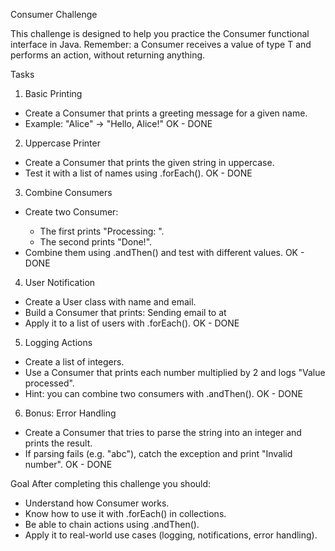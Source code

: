 Consumer Challenge

This challenge is designed to help you practice the Consumer<T> functional interface in Java.
Remember: a Consumer<T> receives a value of type T and performs an action, without returning anything.

Tasks

1. Basic Printing
- Create a Consumer<String> that prints a greeting message for a given name.
- Example:
  "Alice" -> "Hello, Alice!"
  OK - DONE

2. Uppercase Printer
- Create a Consumer<String> that prints the given string in uppercase.
- Test it with a list of names using .forEach().
   OK - DONE

3. Combine Consumers
- Create two Consumer<String>:
  - The first prints "Processing: <value>".
  - The second prints "Done!".
- Combine them using .andThen() and test with different values.
   OK - DONE

4. User Notification
- Create a User class with name and email.
- Build a Consumer<User> that prints:
  Sending email to <name> at <email>
- Apply it to a list of users with .forEach().
  OK - DONE

5. Logging Actions
- Create a list of integers.
- Use a Consumer<Integer> that prints each number multiplied by 2 and logs "Value processed".
- Hint: you can combine two consumers with .andThen().
  OK - DONE

6. Bonus: Error Handling
- Create a Consumer<String> that tries to parse the string into an integer and prints the result.
- If parsing fails (e.g. "abc"), catch the exception and print "Invalid number".
  OK - DONE

Goal
After completing this challenge you should:
- Understand how Consumer<T> works.
- Know how to use it with .forEach() in collections.
- Be able to chain actions using .andThen().
- Apply it to real-world use cases (logging, notifications, error handling).